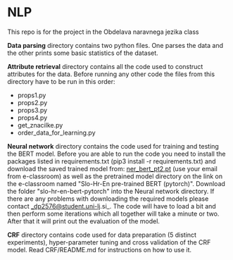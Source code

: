 # NLP
This repo is for the project in the Obdelava naravnega jezika class

**Data parsing** directory contains two python files. One parses the data and the other prints some basic statistics of the dataset.

**Attribute retrieval** directory contains all the code used to construct attributes for the data. Before running any other code the files from this directory have to be run in this order:
  - props1.py
  - props2.py
  - props3.py
  - props4.py
  - get_znacilke.py
  - order_data_for_learning.py

**Neural network** directory contains the code used for training and testing the BERT model. Before you are able to run the code you need to install the packages listed in requirements.txt (pip3 install -r requirements.txt) and download the saved trained model from: [ner_bert_pt2.pt](https://drive.google.com/drive/folders/1X3Iec_dC1bTq5Wb0giivvE_6BgQIUN2p?usp=sharing) (use your email from e-classroom) as well as the pretrained model directory on the link on the e-classroom named "Slo-Hr-En pre-trained BERT (pytorch)". Download the folder "slo-hr-en-bert-pytorch" into the Neural network directory. If there are any problems with downloading the required models please contact _dp2576@student.uni-lj.si_. The code will have to load a bit and then perform some iterations which all together will take a minute or two. After that it will print out the evaluation of the model.

**CRF** directory contains code used for data preparation (5 distinct experiments), hyper-parameter 
tuning and cross validation of the CRF model. Read CRF/README.md for instructions on how to use it.
